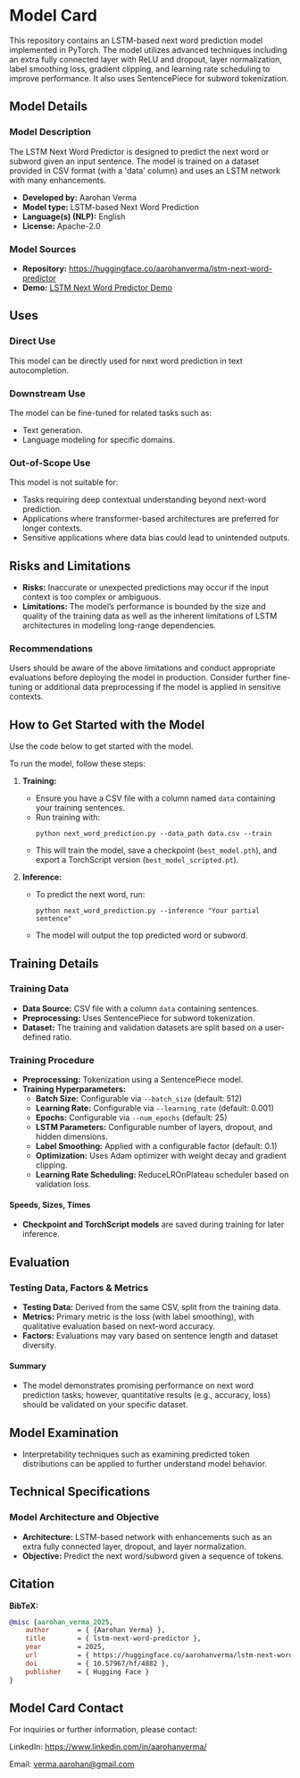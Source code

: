 # Model Card

<!-- Provide a quick summary of what the model is/does. -->

This repository contains an LSTM-based next word prediction model implemented in PyTorch. 
The model utilizes advanced techniques including an extra fully connected layer with ReLU and dropout, layer normalization, label smoothing loss, gradient clipping, and learning rate scheduling to improve performance. 
It also uses SentencePiece for subword tokenization.

## Model Details

### Model Description

<!-- Provide a longer summary of what this model is. -->

The LSTM Next Word Predictor is designed to predict the next word or subword given an input sentence. 
The model is trained on a dataset provided in CSV format (with a 'data' column) and uses an LSTM network with many enhancements.

- **Developed by:** Aarohan Verma
- **Model type:** LSTM-based Next Word Prediction
- **Language(s) (NLP):** English 
- **License:** Apache-2.0

### Model Sources 

- **Repository:** https://huggingface.co/aarohanverma/lstm-next-word-predictor
- **Demo:** [LSTM Next Word Predictor Demo](https://huggingface.co/spaces/aarohanverma/lstm-next-word-predictor-demo)

## Uses

<!-- Address questions around how the model is intended to be used, including the foreseeable users of the model and those affected by the model. -->

### Direct Use

<!-- This section is for the model use without fine-tuning or plugging into a larger ecosystem/app. -->

This model can be directly used for next word prediction in text autocompletion.

### Downstream Use

<!-- This section is for the model use when fine-tuned for a task, or when plugged into a larger ecosystem/app -->

The model can be fine-tuned for related tasks such as:
- Text generation.
- Language modeling for specific domains.
  
### Out-of-Scope Use

<!-- This section addresses misuse, malicious use, and uses that the model will not work well for. -->

This model is not suitable for:
- Tasks requiring deep contextual understanding beyond next-word prediction.
- Applications where transformer-based architectures are preferred for longer contexts.
- Sensitive applications where data bias could lead to unintended outputs.
  
## Risks and Limitations

<!-- This section is meant to convey both technical and sociotechnical limitations. -->

- **Risks:** Inaccurate or unexpected predictions may occur if the input context is too complex or ambiguous.
- **Limitations:** The model’s performance is bounded by the size and quality of the training data as well as the inherent limitations of LSTM architectures in modeling long-range dependencies.

### Recommendations

<!-- This section is meant to convey recommendations with respect to the bias, risk, and technical limitations. -->

Users should be aware of the above limitations and conduct appropriate evaluations before deploying the model in production. 
Consider further fine-tuning or additional data preprocessing if the model is applied in sensitive contexts.

## How to Get Started with the Model

Use the code below to get started with the model.

To run the model, follow these steps:

1. **Training:**
   - Ensure you have a CSV file with a column named `data` containing your training sentences.
   - Run training with:
     ```
     python next_word_prediction.py --data_path data.csv --train
     ```
   - This will train the model, save a checkpoint (`best_model.pth`), and export a TorchScript version (`best_model_scripted.pt`).

2. **Inference:**
   - To predict the next word, run:
     ```
     python next_word_prediction.py --inference "Your partial sentence"
     ```
   - The model will output the top predicted word or subword.

## Training Details

### Training Data

<!-- This should link to a Dataset Card, perhaps with a short stub of information on what the training data is all about as well as documentation related to data pre-processing or additional filtering. -->

- **Data Source:** CSV file with a column `data` containing sentences.
- **Preprocessing:** Uses SentencePiece for subword tokenization.
- **Dataset:** The training and validation datasets are split based on a user-defined ratio.

### Training Procedure

<!-- This relates heavily to the Technical Specifications. Content here should link to that section when it is relevant to the training procedure. -->


- **Preprocessing:** Tokenization using a SentencePiece model.
- **Training Hyperparameters:**
  - **Batch Size:** Configurable via `--batch_size` (default: 512)
  - **Learning Rate:** Configurable via `--learning_rate` (default: 0.001)
  - **Epochs:** Configurable via `--num_epochs` (default: 25)
  - **LSTM Parameters:** Configurable number of layers, dropout, and hidden dimensions.
  - **Label Smoothing:** Applied with a configurable factor (default: 0.1)
  - **Optimization:** Uses Adam optimizer with weight decay and gradient clipping.
  - **Learning Rate Scheduling:** ReduceLROnPlateau scheduler based on validation loss.

#### Speeds, Sizes, Times 

<!-- This section provides information about throughput, start/end time, checkpoint size if relevant, etc. -->

- **Checkpoint and TorchScript models** are saved during training for later inference.

## Evaluation

<!-- This section describes the evaluation protocols and provides the results. -->

### Testing Data, Factors & Metrics

- **Testing Data:** Derived from the same CSV, split from the training data.
- **Metrics:** Primary metric is the loss (with label smoothing), with qualitative evaluation based on next-word accuracy.
- **Factors:** Evaluations may vary based on sentence length and dataset diversity.

#### Summary

- The model demonstrates promising performance on next word prediction tasks;
  however, quantitative results (e.g., accuracy, loss) should be validated on your specific dataset.

## Model Examination

<!-- Relevant interpretability work for the model goes here -->

- Interpretability techniques such as examining predicted token distributions can be applied to further understand model behavior.

## Technical Specifications 

### Model Architecture and Objective

- **Architecture:** LSTM-based network with enhancements such as an extra fully connected layer, dropout, and layer normalization.
- **Objective:** Predict the next word/subword given a sequence of tokens.

## Citation

<!-- If there is a paper or blog post introducing the model, the APA and Bibtex information for that should go in this section. -->

**BibTeX:**

```bibtex
@misc {aarohan_verma_2025,
	author       = { {Aarohan Verma} },
	title        = { lstm-next-word-predictor },
	year         = 2025,
	url          = { https://huggingface.co/aarohanverma/lstm-next-word-predictor },
	doi          = { 10.57967/hf/4882 },
	publisher    = { Hugging Face }
}
```

## Model Card Contact

For inquiries or further information, please contact:

LinkedIn: https://www.linkedin.com/in/aarohanverma/

Email: verma.aarohan@gmail.com